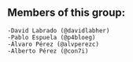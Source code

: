 ## Members of this group:
    -David Labrado (@davidlabher)
    -Pablo Espuela (@p4bloeg)
    -Álvaro Pérez (@alvperezc)
    -Alberto Pérez (@con7i)